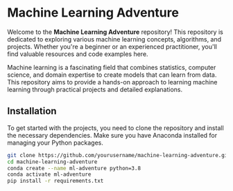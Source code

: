 # Machine Learning Adventure

Welcome to the **Machine Learning Adventure** repository! This repository is dedicated to exploring various machine learning concepts, algorithms, and projects. Whether you're a beginner or an experienced practitioner, you'll find valuable resources and code examples here.

Machine learning is a fascinating field that combines statistics, computer science, and domain expertise to create models that can learn from data. This repository aims to provide a hands-on approach to learning machine learning through practical projects and detailed explanations.

## Installation
To get started with the projects, you need to clone the repository and install the necessary dependencies. Make sure you have Anaconda installed for managing your Python packages.

```bash
git clone https://github.com/yourusername/machine-learning-adventure.git
cd machine-learning-adventure
conda create --name ml-adventure python=3.8
conda activate ml-adventure
pip install -r requirements.txt
